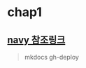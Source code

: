 # chap1 

## [navy 참조링크](https://github.com/lukasgeiter/mkdocs-awesome-pages-plugin)

> mkdocs gh-deploy
